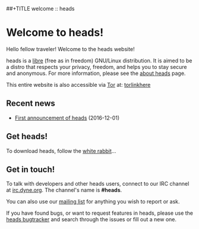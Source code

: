 ##+TITLE welcome :: heads

Welcome to heads!
=================

Hello fellow traveler! Welcome to the heads website!

heads is a [libre](https://en.wikipedia.org/wiki/Libre_software) (free
as in freedom) GNU/Linux distribution. It is aimed to be a distro that
respects your privacy, freedom, and helps you to stay secure and
anonymous. For more information, please see the [about heads](about.html)
page.

This entire website is also accessible via
[Tor](https://torproject.org) at: [torlinkhere](http://heads.onion)

## Recent news

* [First announcement of heads](/news/2016/12/heads-announcement.html) (2016-12-01)


## Get heads!

To download heads, follow the [white rabbit](/download/)...


## Get in touch!

To talk with developers and other heads users, connect to
our IRC channel at [irc.dyne.org](https://irc.dyne.org/?channels=#heads).
The channel's name is **#heads**.

You can also use our [mailing list](https://lists.dyne.org/lurker/list/heads.en.html)
for anything you wish to report or ask.

If you have found bugs, or want to request features in heads, please use
the [heads bugtracker](https://git.devuan.org/heads/bugtracker) and
search through the issues or fill out a new one.
